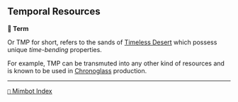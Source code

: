 ## Temporal Resources

**📑 Term**

Or TMP for short, refers to the sands of [Timeless Desert](<https://zeithalt.github.io/r/timeless_desert.html>) which possess unique _time-bending_ properties.

For example, TMP can be transmuted into any other kind of resources and is known to be used in [Chronoglass](<https://zeithalt.github.io/r/chronoglass.html>) production.


-----
[`📑` Mimbot Index](<https://zeithalt.github.io/r/#6590>)
<!---
keywords: tmp, timeless, desert, sands, chronoglass
aliases: 
-->